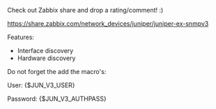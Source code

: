 Check out Zabbix share and drop a rating/comment! :)

https://share.zabbix.com/network_devices/juniper/juniper-ex-snmpv3


Features:
- Interface discovery
- Hardware discovery

Do not forget the add the macro's:

User: {$JUN_V3_USER}

Password: {$JUN_V3_AUTHPASS}
